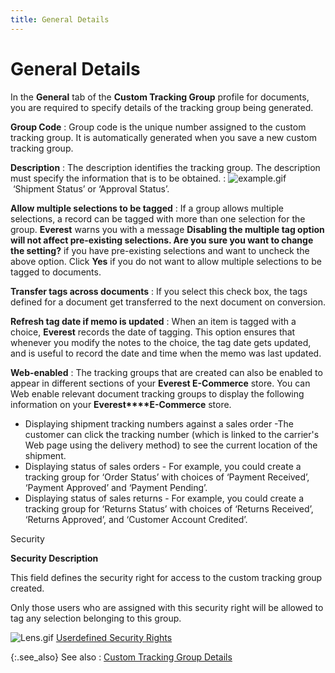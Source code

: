 ```yaml
---
title: General Details
---
```


# General Details


In the **General** tab of the **Custom Tracking Group** profile for documents,  you are required to specify details of the tracking group being generated.


**Group Code**
: Group code is the unique number assigned to the  custom tracking group. It is automatically generated when you save a new  custom tracking group.


**Description**
: The description identifies the tracking group. The  description must specify the information that is to be obtained.
: ![example.gif]({{site.ct_baseurl}}/img/example.gif)  ‘Shipment  Status’ or  ‘Approval Status’.


**Allow multiple selections to be tagged**
: If a group allows multiple selections, a record  can be tagged with more than one selection for the group. **Everest**  warns you with a message **Disabling the 
 multiple tag option will not affect pre-existing selections. Are you sure 
 you want to change the setting?** if you have pre-existing selections  and want to uncheck the above option. Click **Yes**  if you do not want to allow multiple selections to be tagged to documents.


**Transfer tags across documents**
: If you select this check box, the tags defined for  a document get transferred to the next document on conversion.


**Refresh tag date if memo is updated**
: When an item is tagged with a choice, **Everest**  records the date of tagging. This option ensures that whenever you modify  the notes to the choice, the tag date gets updated, and is useful to record  the date and time when the memo was last updated.


**Web-enabled**
: The tracking groups that are created can also be  enabled to appear in different sections of your **Everest 
 E-Commerce** store. You can Web enable relevant document tracking  groups to display the following information on your **Everest****E-Commerce** store.

- Displaying  shipment tracking numbers against a sales order -The customer can click  the tracking number (which is linked to the carrier's Web page using the  delivery method) to see the current location of the shipment.
- Displaying  status of sales orders - For example, you could create a tracking group  for ‘Order Status’  with choices of ‘Payment Received’,  ‘Payment Approved’  and ‘Payment Pending’.
- Displaying  status of sales returns - For example, you could create a tracking group  for ‘Returns Status’  with choices of ‘Returns Received’,  ‘Returns Approved’,  and ‘Customer Account Credited’.



Security


**Security Description**


This field defines the security right for access to the custom tracking  group created.


Only those users who are assigned with this security right will be allowed  to tag any selection belonging to this group.


![Lens.gif]({{site.ct_baseurl}}/img/lens.gif) [Userdefined  Security Rights]({{site.sc_chm}}/options/security/security-rights/userdefined_security_rights.html)


{:.see_also}
See also
: [Custom  Tracking Group Details]({{site.ct_baseurl}}/document-tracking/tracking-sales-documents/custom_tracking_group_details_for_a_sales_document.html)
